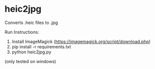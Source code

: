 # heic2jpg
Converts .heic files to .jpg

Run Instructions:
1) Install ImageMagick (https://imagemagick.org/script/download.php)
2) pip install -r requirements.txt
3) python heic2jpg.py

(only tested on windows)
